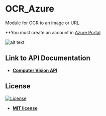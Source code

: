 # OCR_Azure
 Module for OCR to an image or URL
 
 **You must create an account in <a href="https://portal.azure.com">Azure Portal</a>

![alt text](https://raw.githubusercontent.com/rocketbot-cl/OCR_Azure/master/example/OcrAzure.png)

<h2>Link to API Documentation</h2>

<ul>
  <li>
    <strong>
      <a href="https://docs.microsoft.com/en-us/azure/cognitive-services/computer-vision/home">Computer Vision API</a>
    </strong>  
  </li>  
</ul>  

<h2>License</h2>

<p><a href="http://badges.mit-license.org" rel="nofollow"><img src="https://camo.githubusercontent.com/107590fac8cbd65071396bb4d04040f76cde5bde/687474703a2f2f696d672e736869656c64732e696f2f3a6c6963656e73652d6d69742d626c75652e7376673f7374796c653d666c61742d737175617265" alt="License" data-canonical-src="http://img.shields.io/:license-mit-blue.svg?style=flat-square" style="max-width:100%;"></a></p>

<ul>
  <li><strong><a href="http://opensource.org/licenses/mit-license.php" rel="nofollow">MIT license</a></strong></li>
</ul>  

